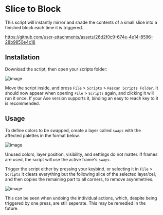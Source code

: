 # Slice to Block

This script will instantly mirror and shade the contents of a small slice into a finished block each time it is triggered.

https://github.com/user-attachments/assets/26d2f0c9-674e-4e14-8596-28b9850e4c18


## Installation
Download the script, then open your scripts folder:

![image](https://github.com/user-attachments/assets/a26528ca-65e7-4b46-8668-f356fc621c1c)

Move the script inside, and press `File` > `Scripts` > `Rescan Scripts Folder`. It should now appear when opening `File` > `Scripts` again, and clicking it will run it once.
If your Ase version supports it, binding an easy to reach key to it is recommended.


## Usage
To define colors to be swapped, create a layer called `swaps` with the affected palettes in the format below.

![image](https://github.com/user-attachments/assets/ad0cdb3a-b3a1-47c7-b119-2d8970812f76)

Unused colors, layer position, visibility, and settings do not matter. If frames are used, the script will use the active frame's `swaps`.


Trigger the script either by pressing your keybind, or selecting it in `File` > `Scripts`
It clears everything but the following slice of the selected layer/cel, and then copies the remaining part to all corners, to remove asymmetries.

![image](https://github.com/user-attachments/assets/fe2a2b65-ab0d-40c9-b5c5-f87cd2fc397f)

This can be seen when undoing the individual actions, which, despite being triggered by one press, are still seperate. This may be remedied in the future.
